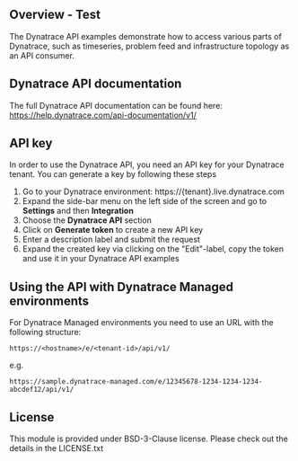 ## Overview - Test

The Dynatrace API examples demonstrate how to access various parts of Dynatrace, such as
timeseries, problem feed and infrastructure topology as an API consumer.

## Dynatrace API documentation

The full Dynatrace API documentation can be found here: 
https://help.dynatrace.com/api-documentation/v1/

## API key
In order to use the Dynatrace API, you need an API key for your Dynatrace tenant. You can generate a key by following these steps

1. Go to your Dynatrace environment: https://{tenant}.live.dynatrace.com
2. Expand the side-bar menu on the left side of the screen and go to **Settings** and then **Integration**
3. Choose the **Dynatrace API** section
4. Click on **Generate token** to create a new API key
5. Enter a description label and submit the request
6. Expand the created key via clicking on the "Edit"-label, copy the token and use it in your Dynatrace API examples

## Using the API with Dynatrace Managed environments

For Dynatrace Managed environments you need to use an URL with the following structure:

    https://<hostname>/e/<tenant-id>/api/v1/

e.g.

    https://sample.dynatrace-managed.com/e/12345678-1234-1234-1234-abcdef12/api/v1/

## License
This module is provided under BSD-3-Clause license. Please check out the details in the LICENSE.txt
